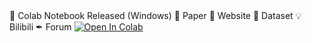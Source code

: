 





<!DOCTYPE html>
<html lang="en" data-color-mode="light">
  <head>
    <meta charset="utf-8">

<th align="center"><g-emoji class="g-emoji" alias="receipt" fallback-src="https://github.githubassets.com/images/icons/emoji/unicode/1f9fe.png">🧾</g-emoji> Colab Notebook</th>
<th align="center">Released (Windows)</th>
<th align="center"><g-emoji class="g-emoji" alias="bookmark_tabs" fallback-src="https://github.githubassets.com/images/icons/emoji/unicode/1f4d1.png">📑</g-emoji> Paper</th>
<th align="center"><g-emoji class="g-emoji" alias="iphone" fallback-src="https://github.githubassets.com/images/icons/emoji/unicode/1f4f1.png">📱</g-emoji> Website</th>
<th align="center"><g-emoji class="g-emoji" alias="open_file_folder" fallback-src="https://github.githubassets.com/images/icons/emoji/unicode/1f4c2.png">📂</g-emoji> Dataset</th>
<th align="center"><g-emoji class="g-emoji" alias="bulb" fallback-src="https://github.githubassets.com/images/icons/emoji/unicode/1f4a1.png">💡</g-emoji> Bilibili</th>
<th align="center"><g-emoji class="g-emoji" alias="black_nib" fallback-src="https://github.githubassets.com/images/icons/emoji/unicode/2712.png">✒</g-emoji> Forum</th>
</tr>
</thead>
<tbody>
<tr>
<td align="center"><a href="https://colab.research.google.com/drive/1bwUnj-9NnJA2EMr7eWO4I45UuBtKudg_?usp=sharing" rel="nofollow"><img src="https://camo.githubusercontent.com/84f0493939e0c4de4e6dbe113251b4bfb5353e57134ffd9fcab6b8714514d4d1/68747470733a2f2f636f6c61622e72657365617263682e676f6f676c652e636f6d2f6173736574732f636f6c61622d62616467652e737667" alt="Open In Colab" data-canonical-src="https://colab.research.google.com/assets/colab-badge.svg" style="max-width:100%;"></a></td>

</tr>
</tbody>
</table>


  </body>
</html>

